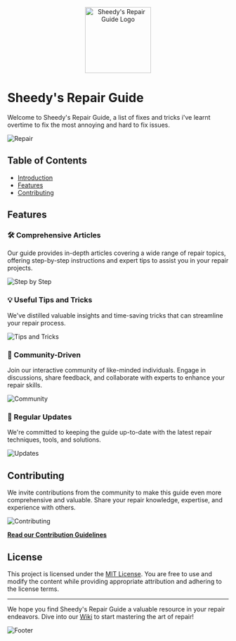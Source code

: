<!-- Header -->
<p align="center">
  <img src="https://your-image-url.com/repair_logo.png" alt="Sheedy's Repair Guide Logo" width="150">
</p>

# Sheedy's Repair Guide

Welcome to Sheedy's Repair Guide, a list of fixes and tricks i've learnt overtime to fix the most annoying and hard to fix issues.

![Repair](https://your-image-url.com/repair_image.jpg)  

## Table of Contents

- [Introduction](#introduction)
- [Features](#features)
- [Contributing](#contributing)


## Features

### 🛠️ Comprehensive Articles
Our guide provides in-depth articles covering a wide range of repair topics, offering step-by-step instructions and expert tips to assist you in your repair projects.

![Step by Step](https://your-image-url.com/step_by_step_image.jpg)

### 💡 Useful Tips and Tricks
We've distilled valuable insights and time-saving tricks that can streamline your repair process.

![Tips and Tricks](https://your-image-url.com/tips_image.jpg)

### 🤝 Community-Driven
Join our interactive community of like-minded individuals. Engage in discussions, share feedback, and collaborate with experts to enhance your repair skills.

![Community](https://your-image-url.com/community_image.jpg)

### 🔄 Regular Updates
We're committed to keeping the guide up-to-date with the latest repair techniques, tools, and solutions.

![Updates](https://your-image-url.com/updates_image.jpg)

## Contributing

We invite contributions from the community to make this guide even more comprehensive and valuable. Share your repair knowledge, expertise, and experience with others.

![Contributing](https://your-image-url.com/contribute_image.jpg)

**[Read our Contribution Guidelines](CONTRIBUTING.md)**

## License

This project is licensed under the [MIT License](LICENSE). You are free to use and modify the content while providing appropriate attribution and adhering to the license terms.

---

We hope you find Sheedy's Repair Guide a valuable resource in your repair endeavors. Dive into our [Wiki](https://github.com/leesheedy/Sheedys-Repair-Guide/wiki) to start mastering the art of repair!

![Footer](https://your-image-url.com/footer_image.jpg)
